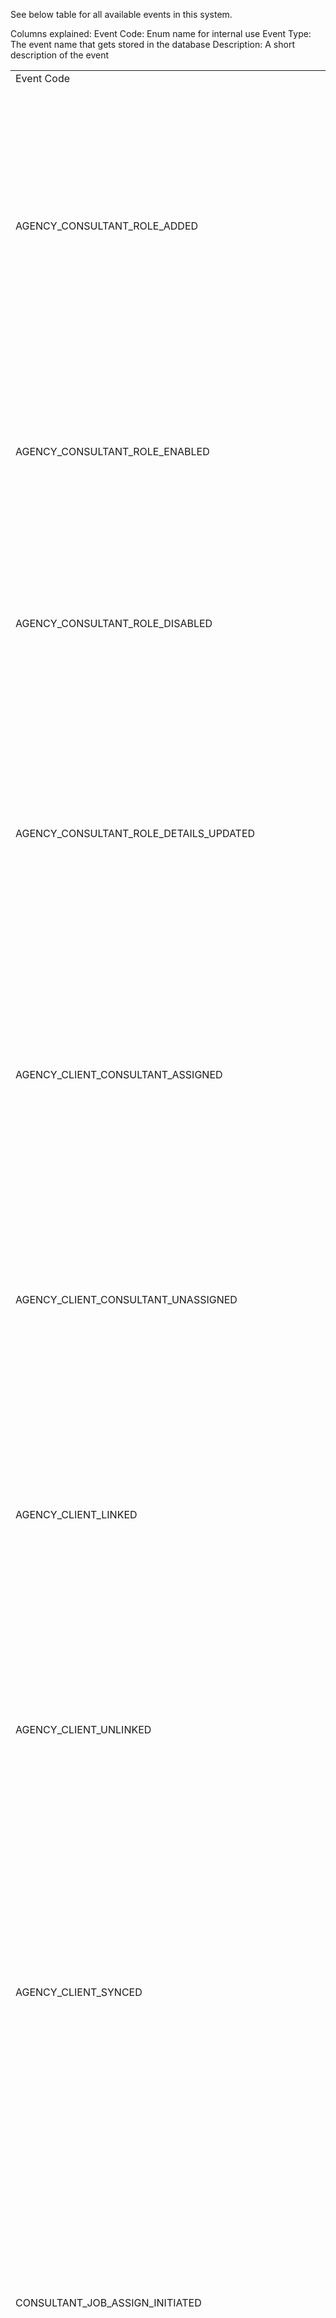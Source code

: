 See below table for all available events in this system.

Columns explained:
Event Code: Enum name for internal use
Event Type: The event name that gets stored in the database
Description: A short description of the event

<!--DATA_START-->
<table><tr><td> Event Code </td><td> Event Type </td><td> Event Data </td><td> Event Aggregate </td><td> Description </td></tr> 
<tr><td> AGENCY_CONSULTANT_ROLE_ADDED </td><td> AgencyConsultantRoleAdded </td><td> 

```json
{
  "type": "object",
  "properties": {
    "_id": {
      "type": "string"
    },
    "name": {
      "type": "string"
    },
    "description": {
      "type": "string"
    },
    "max_consultants": {
      "type": "number"
    }
  },
  "required": [
    "_id",
    "name",
    "description",
    "max_consultants"
  ],
  "additionalProperties": false
}
```

 </td><td> 

```json
{
  "type": "object",
  "additionalProperties": {
    "type": "string"
  },
  "properties": {
    "agency_id": {
      "type": "string"
    }
  },
  "required": [
    "agency_id"
  ]
}
```

 </td><td> The Agency Consultant Role has been created </td></tr>
<tr><td> AGENCY_CONSULTANT_ROLE_ENABLED </td><td> AgencyConsultantRoleEnabled </td><td> 

```json
{
  "type": "object",
  "properties": {
    "_id": {
      "type": "string"
    }
  },
  "required": [
    "_id"
  ],
  "additionalProperties": false
}
```

 </td><td> 

```json
{
  "type": "object",
  "additionalProperties": {
    "type": "string"
  },
  "properties": {
    "agency_id": {
      "type": "string"
    }
  },
  "required": [
    "agency_id"
  ]
}
```

 </td><td> The Agency Consultant Role has been enabled </td></tr>
<tr><td> AGENCY_CONSULTANT_ROLE_DISABLED </td><td> AgencyConsultantRoleDisabled </td><td> 

```json
{
  "type": "object",
  "properties": {
    "_id": {
      "type": "string"
    }
  },
  "required": [
    "_id"
  ],
  "additionalProperties": false
}
```

 </td><td> 

```json
{
  "type": "object",
  "additionalProperties": {
    "type": "string"
  },
  "properties": {
    "agency_id": {
      "type": "string"
    }
  },
  "required": [
    "agency_id"
  ]
}
```

 </td><td> The Agency Consultant Role has been disabled </td></tr>
<tr><td> AGENCY_CONSULTANT_ROLE_DETAILS_UPDATED </td><td> AgencyConsultantRoleDetailsUpdated </td><td> 

```json
{
  "type": "object",
  "properties": {
    "_id": {
      "type": "string"
    },
    "name": {
      "type": "string"
    },
    "description": {
      "type": "string"
    },
    "max_consultants": {
      "type": "number"
    }
  },
  "required": [
    "_id"
  ],
  "additionalProperties": false
}
```

 </td><td> 

```json
{
  "type": "object",
  "additionalProperties": {
    "type": "string"
  },
  "properties": {
    "agency_id": {
      "type": "string"
    }
  },
  "required": [
    "agency_id"
  ]
}
```

 </td><td> The Agency Consultant Role has been updated </td></tr>
<tr><td> AGENCY_CLIENT_CONSULTANT_ASSIGNED </td><td> AgencyClientConsultantAssigned </td><td> 

```json
{
  "type": "object",
  "properties": {
    "_id": {
      "type": "string"
    },
    "consultant_role_id": {
      "type": "string"
    },
    "consultant_id": {
      "type": "string"
    }
  },
  "required": [
    "_id",
    "consultant_role_id",
    "consultant_id"
  ],
  "additionalProperties": false
}
```

 </td><td> 

```json
{
  "type": "object",
  "properties": {
    "agency_id": {
      "type": "string"
    },
    "client_id": {
      "type": "string"
    }
  },
  "required": [
    "agency_id",
    "client_id"
  ],
  "additionalProperties": {
    "type": "string"
  }
}
```

 </td><td> The Agency Client Consultant has been assigned </td></tr>
<tr><td> AGENCY_CLIENT_CONSULTANT_UNASSIGNED </td><td> AgencyClientConsultantUnassigned </td><td> 

```json
{
  "type": "object",
  "properties": {
    "_id": {
      "type": "string"
    }
  },
  "required": [
    "_id"
  ],
  "additionalProperties": false
}
```

 </td><td> 

```json
{
  "type": "object",
  "properties": {
    "agency_id": {
      "type": "string"
    },
    "client_id": {
      "type": "string"
    }
  },
  "required": [
    "agency_id",
    "client_id"
  ],
  "additionalProperties": {
    "type": "string"
  }
}
```

 </td><td> The Agency Client Consultant has been unassigned </td></tr>
<tr><td> AGENCY_CLIENT_LINKED </td><td> AgencyClientLinked </td><td> 

```json
{
  "type": "object",
  "properties": {
    "client_type": {
      "type": "string"
    },
    "organisation_id": {
      "type": "string"
    },
    "site_id": {
      "type": "string"
    }
  },
  "required": [
    "client_type"
  ],
  "additionalProperties": false
}
```

 </td><td> 

```json
{
  "type": "object",
  "properties": {
    "agency_id": {
      "type": "string"
    },
    "client_id": {
      "type": "string"
    }
  },
  "required": [
    "agency_id",
    "client_id"
  ],
  "additionalProperties": {
    "type": "string"
  }
}
```

 </td><td> The Agency Client was linked </td></tr>
<tr><td> AGENCY_CLIENT_UNLINKED </td><td> AgencyClientUnLinked </td><td> 

```json
{
  "type": "object",
  "properties": {
    "client_type": {
      "type": "string"
    },
    "organisation_id": {
      "type": "string"
    },
    "site_id": {
      "type": "string"
    }
  },
  "required": [
    "client_type"
  ],
  "additionalProperties": false
}
```

 </td><td> 

```json
{
  "type": "object",
  "properties": {
    "agency_id": {
      "type": "string"
    },
    "client_id": {
      "type": "string"
    }
  },
  "required": [
    "agency_id",
    "client_id"
  ],
  "additionalProperties": {
    "type": "string"
  }
}
```

 </td><td> The Agency Client was unlinked, does not indicate a deletion </td></tr>
<tr><td> AGENCY_CLIENT_SYNCED </td><td> AgencyClientSynced </td><td> 

```json
{
  "type": "object",
  "properties": {
    "client_type": {
      "type": "string"
    },
    "linked": {
      "type": "boolean"
    },
    "linked_at": {
      "type": "string",
      "format": "date-time"
    },
    "organisation_id": {
      "type": "string"
    },
    "site_id": {
      "type": "string"
    }
  },
  "required": [
    "client_type",
    "linked",
    "linked_at"
  ],
  "additionalProperties": false
}
```

 </td><td> 

```json
{
  "type": "object",
  "properties": {
    "agency_id": {
      "type": "string"
    },
    "client_id": {
      "type": "string"
    }
  },
  "required": [
    "agency_id",
    "client_id"
  ],
  "additionalProperties": {
    "type": "string"
  }
}
```

 </td><td> Sync event to move data from legacy application to microservice </td></tr>
<tr><td> CONSULTANT_JOB_ASSIGN_INITIATED </td><td> ConsultantJobAssignInitiated </td><td> 

```json
{
  "type": "object",
  "properties": {
    "_id": {
      "type": "string"
    },
    "consultant_id": {
      "type": "string"
    },
    "consultant_role_id": {
      "type": "string"
    },
    "client_ids": {
      "type": "array",
      "items": {
        "type": "string"
      }
    }
  },
  "required": [
    "_id",
    "consultant_id",
    "consultant_role_id",
    "client_ids"
  ],
  "additionalProperties": false
}
```

 </td><td> 

```json
{
  "type": "object",
  "properties": {
    "agency_id": {
      "type": "string"
    },
    "name": {
      "type": "string",
      "const": "consultant_job"
    }
  },
  "required": [
    "agency_id",
    "name"
  ],
  "additionalProperties": {
    "type": "string"
  }
}
```

 </td><td> Initiate a job to assign a consultant to multiple clients for an agency </td></tr>
<tr><td> CONSULTANT_JOB_ASSIGN_COMPLETED </td><td> ConsultantJobAssignCompleted </td><td> 

```json
{
  "type": "object",
  "properties": {
    "_id": {
      "type": "string"
    }
  },
  "required": [
    "_id"
  ],
  "additionalProperties": false
}
```

 </td><td> 

```json
{
  "type": "object",
  "properties": {
    "agency_id": {
      "type": "string"
    },
    "name": {
      "type": "string",
      "const": "consultant_job"
    }
  },
  "required": [
    "agency_id",
    "name"
  ],
  "additionalProperties": {
    "type": "string"
  }
}
```

 </td><td> Job assigning a consultant to multiple clients for an agency has completed </td></tr>
<tr><td> CONSULTANT_JOB_PROCESS_STARTED </td><td> ConsultantJobProcessStarted </td><td> 

```json
{
  "type": "object",
  "properties": {
    "estimated_count": {
      "type": "number"
    }
  },
  "required": [
    "estimated_count"
  ],
  "additionalProperties": false
}
```

 </td><td> 

```json
{
  "type": "object",
  "properties": {
    "agency_id": {
      "type": "string"
    },
    "name": {
      "type": "string",
      "const": "consultant_job_process"
    },
    "job_id": {
      "type": "string"
    }
  },
  "required": [
    "agency_id",
    "job_id",
    "name"
  ],
  "additionalProperties": {
    "type": "string"
  }
}
```

 </td><td> Background process for consultant job is started </td></tr>
<tr><td> CONSULTANT_JOB_PROCESS_ITEM_SUCCEEDED </td><td> ConsultantJobProcessItemSucceeded </td><td> 

```json
{
  "type": "object",
  "properties": {
    "client_id": {
      "type": "string"
    },
    "consultant_role_id": {
      "type": "string"
    }
  },
  "required": [
    "client_id"
  ],
  "additionalProperties": false
}
```

 </td><td> 

```json
{
  "type": "object",
  "properties": {
    "agency_id": {
      "type": "string"
    },
    "name": {
      "type": "string",
      "const": "consultant_job_process"
    },
    "job_id": {
      "type": "string"
    }
  },
  "required": [
    "agency_id",
    "job_id",
    "name"
  ],
  "additionalProperties": {
    "type": "string"
  }
}
```

 </td><td> Background process for consultant job is succeeded for one client </td></tr>
<tr><td> CONSULTANT_JOB_PROCESS_ITEM_FAILED </td><td> ConsultantJobProcessItemFailed </td><td> 

```json
{
  "type": "object",
  "properties": {
    "client_id": {
      "type": "string"
    },
    "consultant_role_id": {
      "type": "string"
    },
    "errors": {
      "type": "array",
      "items": {
        "$ref": "#/definitions/EventStoreEncodedErrorInterface"
      }
    }
  },
  "required": [
    "client_id",
    "errors"
  ],
  "additionalProperties": false
}
```

 </td><td> 

```json
{
  "type": "object",
  "properties": {
    "agency_id": {
      "type": "string"
    },
    "name": {
      "type": "string",
      "const": "consultant_job_process"
    },
    "job_id": {
      "type": "string"
    }
  },
  "required": [
    "agency_id",
    "job_id",
    "name"
  ],
  "additionalProperties": {
    "type": "string"
  }
}
```

 </td><td> Background process for consultant job is failed for one client </td></tr>
<tr><td> CONSULTANT_JOB_PROCESS_COMPLETED </td><td> ConsultantJobProcessCompleted </td><td> 

```json
{
  "type": "object",
  "additionalProperties": false,
  "properties": {}
}
```

 </td><td> 

```json
{
  "type": "object",
  "properties": {
    "agency_id": {
      "type": "string"
    },
    "name": {
      "type": "string",
      "const": "consultant_job_process"
    },
    "job_id": {
      "type": "string"
    }
  },
  "required": [
    "agency_id",
    "job_id",
    "name"
  ],
  "additionalProperties": {
    "type": "string"
  }
}
```

 </td><td> Background process for consultant job is completed </td></tr>
<tr><td> CONSULTANT_JOB_UNASSIGN_INITIATED </td><td> ConsultantJobUnassignInitiated </td><td> 

```json
{
  "type": "object",
  "properties": {
    "_id": {
      "type": "string"
    },
    "consultant_id": {
      "type": "string"
    },
    "consultant_role_id": {
      "type": "string"
    },
    "client_ids": {
      "type": "array",
      "items": {
        "type": "string"
      }
    }
  },
  "required": [
    "_id",
    "consultant_id"
  ],
  "additionalProperties": false
}
```

 </td><td> 

```json
{
  "type": "object",
  "properties": {
    "agency_id": {
      "type": "string"
    },
    "name": {
      "type": "string",
      "const": "consultant_job"
    }
  },
  "required": [
    "agency_id",
    "name"
  ],
  "additionalProperties": {
    "type": "string"
  }
}
```

 </td><td> Initiate a job to unassign a consultant from multiple clients for an agency </td></tr>
<tr><td> CONSULTANT_JOB_UNASSIGN_COMPLETED </td><td> ConsultantJobUnassignCompleted </td><td> 

```json
{
  "type": "object",
  "properties": {
    "_id": {
      "type": "string"
    }
  },
  "required": [
    "_id"
  ],
  "additionalProperties": false
}
```

 </td><td> 

```json
{
  "type": "object",
  "properties": {
    "agency_id": {
      "type": "string"
    },
    "name": {
      "type": "string",
      "const": "consultant_job"
    }
  },
  "required": [
    "agency_id",
    "name"
  ],
  "additionalProperties": {
    "type": "string"
  }
}
```

 </td><td> Job unassigning a consultant from multiple clients for an agency has completed </td></tr>
<tr><td> CONSULTANT_JOB_TRANSFER_INITIATED </td><td> ConsultantJobTransferInitiated </td><td> 

```json
{
  "type": "object",
  "properties": {
    "_id": {
      "type": "string"
    },
    "from_consultant_id": {
      "type": "string"
    },
    "to_consultant_id": {
      "type": "string"
    },
    "consultant_role_id": {
      "type": "string"
    },
    "client_ids": {
      "type": "array",
      "items": {
        "type": "string"
      }
    }
  },
  "required": [
    "_id",
    "from_consultant_id",
    "to_consultant_id"
  ],
  "additionalProperties": false
}
```

 </td><td> 

```json
{
  "type": "object",
  "properties": {
    "agency_id": {
      "type": "string"
    },
    "name": {
      "type": "string",
      "const": "consultant_job"
    }
  },
  "required": [
    "agency_id",
    "name"
  ],
  "additionalProperties": {
    "type": "string"
  }
}
```

 </td><td> Initiate a job to transfer clients from a consultant to another consultant for an agency </td></tr>
<tr><td> CONSULTANT_JOB_TRANSFER_COMPLETED </td><td> ConsultantJobTransferCompleted </td><td> 

```json
{
  "type": "object",
  "properties": {
    "_id": {
      "type": "string"
    }
  },
  "required": [
    "_id"
  ],
  "additionalProperties": false
}
```

 </td><td> 

```json
{
  "type": "object",
  "properties": {
    "agency_id": {
      "type": "string"
    },
    "name": {
      "type": "string",
      "const": "consultant_job"
    }
  },
  "required": [
    "agency_id",
    "name"
  ],
  "additionalProperties": {
    "type": "string"
  }
}
```

 </td><td> transfer clients of a consultant to another consultant for an agency has completed </td></tr>
<tr><td> AGENCY_CLIENT_CREDIT_PAYMENT_TERM_APPLIED </td><td> AgencyClientCreditPaymentTermApplied </td><td> 

```json
{
  "type": "object",
  "additionalProperties": false,
  "properties": {}
}
```

 </td><td> 

```json
{
  "type": "object",
  "properties": {
    "agency_id": {
      "type": "string"
    },
    "name": {
      "type": "string",
      "const": "payment_term"
    },
    "client_id": {
      "type": "string"
    }
  },
  "required": [
    "agency_id",
    "client_id",
    "name"
  ],
  "additionalProperties": {
    "type": "string"
  }
}
```

 </td><td> credit payment term is applied to agency client </td></tr>
<tr><td> AGENCY_CLIENT_CREDIT_PAYMENT_TERM_INHERITED </td><td> AgencyClientCreditPaymentTermInherited </td><td> 

```json
{
  "type": "object",
  "additionalProperties": false,
  "properties": {}
}
```

 </td><td> 

```json
{
  "type": "object",
  "properties": {
    "agency_id": {
      "type": "string"
    },
    "name": {
      "type": "string",
      "const": "payment_term"
    },
    "client_id": {
      "type": "string"
    }
  },
  "required": [
    "agency_id",
    "client_id",
    "name"
  ],
  "additionalProperties": {
    "type": "string"
  }
}
```

 </td><td> credit payment term for agency client is inherited from the parent </td></tr>
<tr><td> AGENCY_CLIENT_PAY_IN_ADVANCE_PAYMENT_TERM_APPLIED </td><td> AgencyClientPayInAdvancePaymentTermApplied </td><td> 

```json
{
  "type": "object",
  "additionalProperties": false,
  "properties": {}
}
```

 </td><td> 

```json
{
  "type": "object",
  "properties": {
    "agency_id": {
      "type": "string"
    },
    "name": {
      "type": "string",
      "const": "payment_term"
    },
    "client_id": {
      "type": "string"
    }
  },
  "required": [
    "agency_id",
    "client_id",
    "name"
  ],
  "additionalProperties": {
    "type": "string"
  }
}
```

 </td><td> pay-in-advance payment term is applied to agency client </td></tr>
<tr><td> AGENCY_CLIENT_PAY_IN_ADVANCE_PAYMENT_TERM_INHERITED </td><td> AgencyClientPayInAdvancePaymentTermInherited </td><td> 

```json
{
  "type": "object",
  "additionalProperties": false,
  "properties": {}
}
```

 </td><td> 

```json
{
  "type": "object",
  "properties": {
    "agency_id": {
      "type": "string"
    },
    "name": {
      "type": "string",
      "const": "payment_term"
    },
    "client_id": {
      "type": "string"
    }
  },
  "required": [
    "agency_id",
    "client_id",
    "name"
  ],
  "additionalProperties": {
    "type": "string"
  }
}
```

 </td><td> pay-in-advance payment term for agency client is inherited from the parent </td></tr>
<tr><td> AGENCY_CLIENT_EMPTY_PAYMENT_TERM_INHERITED </td><td> AgencyClientEmptyPaymentTermInherited </td><td> 

```json
{
  "type": "object",
  "additionalProperties": false,
  "properties": {}
}
```

 </td><td> 

```json
{
  "type": "object",
  "properties": {
    "agency_id": {
      "type": "string"
    },
    "name": {
      "type": "string",
      "const": "payment_term"
    },
    "client_id": {
      "type": "string"
    }
  },
  "required": [
    "agency_id",
    "client_id",
    "name"
  ],
  "additionalProperties": {
    "type": "string"
  }
}
```

 </td><td> empty payment term for agency client is inherited from the parent since no payment term was set on the parent </td></tr>
<tr><td> AGENCY_CLIENT_INHERITANCE_PROCESS_STARTED </td><td> AgencyClientInheritanceProcessStarted </td><td> 

```json
{
  "type": "object",
  "properties": {
    "estimated_count": {
      "type": "number"
    }
  },
  "required": [
    "estimated_count"
  ],
  "additionalProperties": false
}
```

 </td><td> 

```json
{
  "type": "object",
  "properties": {
    "agency_id": {
      "type": "string"
    },
    "name": {
      "type": "string",
      "const": "client_inheritance_process"
    },
    "job_id": {
      "type": "string"
    }
  },
  "required": [
    "agency_id",
    "job_id",
    "name"
  ],
  "additionalProperties": {
    "type": "string"
  }
}
```

 </td><td> Background process for agency client inheritance is started </td></tr>
<tr><td> AGENCY_CLIENT_INHERITANCE_PROCESS_ITEM_SUCCEEDED </td><td> AgencyClientInheritanceProcessItemSucceeded </td><td> 

```json
{
  "type": "object",
  "properties": {
    "client_id": {
      "type": "string"
    }
  },
  "required": [
    "client_id"
  ],
  "additionalProperties": false
}
```

 </td><td> 

```json
{
  "type": "object",
  "properties": {
    "agency_id": {
      "type": "string"
    },
    "name": {
      "type": "string",
      "const": "client_inheritance_process"
    },
    "job_id": {
      "type": "string"
    }
  },
  "required": [
    "agency_id",
    "job_id",
    "name"
  ],
  "additionalProperties": {
    "type": "string"
  }
}
```

 </td><td> Background process for agency client inheritance is succeeded for one client </td></tr>
<tr><td> AGENCY_CLIENT_INHERITANCE_PROCESS_ITEM_FAILED </td><td> AgencyClientInheritanceProcessItemFailed </td><td> 

```json
{
  "type": "object",
  "properties": {
    "client_id": {
      "type": "string"
    },
    "errors": {
      "type": "array",
      "items": {
        "$ref": "#/definitions/EventStoreEncodedErrorInterface"
      }
    }
  },
  "required": [
    "client_id",
    "errors"
  ],
  "additionalProperties": false
}
```

 </td><td> 

```json
{
  "type": "object",
  "properties": {
    "agency_id": {
      "type": "string"
    },
    "name": {
      "type": "string",
      "const": "client_inheritance_process"
    },
    "job_id": {
      "type": "string"
    }
  },
  "required": [
    "agency_id",
    "job_id",
    "name"
  ],
  "additionalProperties": {
    "type": "string"
  }
}
```

 </td><td> Background process for agency client inheritance is failed for one client </td></tr>
<tr><td> AGENCY_CLIENT_INHERITANCE_PROCESS_COMPLETED </td><td> AgencyClientInheritanceProcessCompleted </td><td> 

```json
{
  "type": "object",
  "additionalProperties": false,
  "properties": {}
}
```

 </td><td> 

```json
{
  "type": "object",
  "properties": {
    "agency_id": {
      "type": "string"
    },
    "name": {
      "type": "string",
      "const": "client_inheritance_process"
    },
    "job_id": {
      "type": "string"
    }
  },
  "required": [
    "agency_id",
    "job_id",
    "name"
  ],
  "additionalProperties": {
    "type": "string"
  }
}
```

 </td><td> Background process for agency client inheritance is completed </td></tr>
<tr><td> AGENCY_CLIENT_APPLY_PAYMENT_TERM_INITIATED </td><td> AgencyClientApplyPaymentTermInitiated </td><td> 

```json
{
  "type": "object",
  "properties": {
    "_id": {
      "type": "string"
    },
    "term": {
      "type": "string"
    },
    "client_id": {
      "type": "string"
    }
  },
  "required": [
    "_id",
    "term",
    "client_id"
  ],
  "additionalProperties": false
}
```

 </td><td> 

```json
{
  "type": "object",
  "properties": {
    "agency_id": {
      "type": "string"
    },
    "name": {
      "type": "string",
      "const": "organisation_job"
    },
    "organisation_id": {
      "type": "string"
    }
  },
  "required": [
    "agency_id",
    "name",
    "organisation_id"
  ],
  "additionalProperties": {
    "type": "string"
  }
}
```

 </td><td> Applying payment term is initiated for the agency client </td></tr>
<tr><td> AGENCY_CLIENT_APPLY_PAYMENT_TERM_INHERITANCE_INITIATED </td><td> AgencyClientApplyPaymentTermInheritanceInitiated </td><td> 

```json
{
  "type": "object",
  "properties": {
    "_id": {
      "type": "string"
    },
    "client_id": {
      "type": "string"
    }
  },
  "required": [
    "_id",
    "client_id"
  ],
  "additionalProperties": false
}
```

 </td><td> 

```json
{
  "type": "object",
  "properties": {
    "agency_id": {
      "type": "string"
    },
    "name": {
      "type": "string",
      "const": "organisation_job"
    },
    "organisation_id": {
      "type": "string"
    }
  },
  "required": [
    "agency_id",
    "name",
    "organisation_id"
  ],
  "additionalProperties": {
    "type": "string"
  }
}
```

 </td><td> Applying payment term inheritance is initiated for the agency client </td></tr>
<tr><td> AGENCY_CLIENT_APPLY_PAYMENT_TERM_COMPLETED </td><td> AgencyClientApplyPaymentTermCompleted </td><td> 

```json
{
  "type": "object",
  "properties": {
    "_id": {
      "type": "string"
    }
  },
  "required": [
    "_id"
  ],
  "additionalProperties": false
}
```

 </td><td> 

```json
{
  "type": "object",
  "properties": {
    "agency_id": {
      "type": "string"
    },
    "name": {
      "type": "string",
      "const": "organisation_job"
    },
    "organisation_id": {
      "type": "string"
    }
  },
  "required": [
    "agency_id",
    "name",
    "organisation_id"
  ],
  "additionalProperties": {
    "type": "string"
  }
}
```

 </td><td> Applying payment term is completed for the agency client </td></tr>
<tr><td> AGENCY_CLIENT_APPLY_PAYMENT_TERM_INHERITANCE_COMPLETED </td><td> AgencyClientApplyPaymentTermInheritanceCompleted </td><td> 

```json
{
  "type": "object",
  "properties": {
    "_id": {
      "type": "string"
    }
  },
  "required": [
    "_id"
  ],
  "additionalProperties": false
}
```

 </td><td> 

```json
{
  "type": "object",
  "properties": {
    "agency_id": {
      "type": "string"
    },
    "name": {
      "type": "string",
      "const": "organisation_job"
    },
    "organisation_id": {
      "type": "string"
    }
  },
  "required": [
    "agency_id",
    "name",
    "organisation_id"
  ],
  "additionalProperties": {
    "type": "string"
  }
}
```

 </td><td> Applying payment term completed inheritance for the agency client </td></tr>
<tr><td> AGENCY_CLIENT_APPLY_FINANCIAL_HOLD_INITIATED </td><td> AgencyClientApplyFinancialHoldInitiated </td><td> 

```json
{
  "type": "object",
  "properties": {
    "_id": {
      "type": "string"
    },
    "note": {
      "type": "string"
    },
    "client_id": {
      "type": "string"
    }
  },
  "required": [
    "_id",
    "note",
    "client_id"
  ],
  "additionalProperties": false
}
```

 </td><td> 

```json
{
  "type": "object",
  "properties": {
    "agency_id": {
      "type": "string"
    },
    "name": {
      "type": "string",
      "const": "organisation_job"
    },
    "organisation_id": {
      "type": "string"
    }
  },
  "required": [
    "agency_id",
    "name",
    "organisation_id"
  ],
  "additionalProperties": {
    "type": "string"
  }
}
```

 </td><td> Applying financial hold is initiated for the agency client </td></tr>
<tr><td> AGENCY_CLIENT_CLEAR_FINANCIAL_HOLD_INITIATED </td><td> AgencyClientClearFinancialHoldInitiated </td><td> 

```json
{
  "type": "object",
  "properties": {
    "_id": {
      "type": "string"
    },
    "note": {
      "type": "string"
    },
    "client_id": {
      "type": "string"
    }
  },
  "required": [
    "_id",
    "note",
    "client_id"
  ],
  "additionalProperties": false
}
```

 </td><td> 

```json
{
  "type": "object",
  "properties": {
    "agency_id": {
      "type": "string"
    },
    "name": {
      "type": "string",
      "const": "organisation_job"
    },
    "organisation_id": {
      "type": "string"
    }
  },
  "required": [
    "agency_id",
    "name",
    "organisation_id"
  ],
  "additionalProperties": {
    "type": "string"
  }
}
```

 </td><td> Clear financial hold is initiated for the agency client </td></tr>
<tr><td> AGENCY_CLIENT_APPLY_FINANCIAL_HOLD_INHERITANCE_INITIATED </td><td> AgencyClientApplyFinancialHoldInheritanceInitiated </td><td> 

```json
{
  "type": "object",
  "properties": {
    "_id": {
      "type": "string"
    },
    "note": {
      "type": "string"
    },
    "client_id": {
      "type": "string"
    }
  },
  "required": [
    "_id",
    "note",
    "client_id"
  ],
  "additionalProperties": false
}
```

 </td><td> 

```json
{
  "type": "object",
  "properties": {
    "agency_id": {
      "type": "string"
    },
    "name": {
      "type": "string",
      "const": "organisation_job"
    },
    "organisation_id": {
      "type": "string"
    }
  },
  "required": [
    "agency_id",
    "name",
    "organisation_id"
  ],
  "additionalProperties": {
    "type": "string"
  }
}
```

 </td><td> Applying financial hold inheritance is initiated for the agency client </td></tr>
<tr><td> AGENCY_CLIENT_APPLY_FINANCIAL_HOLD_COMPLETED </td><td> AgencyClientApplyFinancialHoldCompleted </td><td> 

```json
{
  "type": "object",
  "properties": {
    "_id": {
      "type": "string"
    }
  },
  "required": [
    "_id"
  ],
  "additionalProperties": false
}
```

 </td><td> 

```json
{
  "type": "object",
  "properties": {
    "agency_id": {
      "type": "string"
    },
    "name": {
      "type": "string",
      "const": "organisation_job"
    },
    "organisation_id": {
      "type": "string"
    }
  },
  "required": [
    "agency_id",
    "name",
    "organisation_id"
  ],
  "additionalProperties": {
    "type": "string"
  }
}
```

 </td><td> Applying financial hold is completed for the agency client </td></tr>
<tr><td> AGENCY_CLIENT_CLEAR_FINANCIAL_HOLD_COMPLETED </td><td> AgencyClientClearFinancialHoldCompleted </td><td> 

```json
{
  "type": "object",
  "properties": {
    "_id": {
      "type": "string"
    }
  },
  "required": [
    "_id"
  ],
  "additionalProperties": false
}
```

 </td><td> 

```json
{
  "type": "object",
  "properties": {
    "agency_id": {
      "type": "string"
    },
    "name": {
      "type": "string",
      "const": "organisation_job"
    },
    "organisation_id": {
      "type": "string"
    }
  },
  "required": [
    "agency_id",
    "name",
    "organisation_id"
  ],
  "additionalProperties": {
    "type": "string"
  }
}
```

 </td><td> Clear financial hold is completed for the agency client </td></tr>
<tr><td> AGENCY_CLIENT_APPLY_FINANCIAL_HOLD_INHERITANCE_COMPLETED </td><td> AgencyClientApplyFinancialHoldInheritanceCompleted </td><td> 

```json
{
  "type": "object",
  "properties": {
    "_id": {
      "type": "string"
    }
  },
  "required": [
    "_id"
  ],
  "additionalProperties": false
}
```

 </td><td> 

```json
{
  "type": "object",
  "properties": {
    "agency_id": {
      "type": "string"
    },
    "name": {
      "type": "string",
      "const": "organisation_job"
    },
    "organisation_id": {
      "type": "string"
    }
  },
  "required": [
    "agency_id",
    "name",
    "organisation_id"
  ],
  "additionalProperties": {
    "type": "string"
  }
}
```

 </td><td> Applying financial hold inheritance is completed for the agency client </td></tr>
<tr><td> AGENCY_CLIENT_FINANCIAL_HOLD_APPLIED </td><td> AgencyClientFinancialHoldApplied </td><td> 

```json
{
  "type": "object",
  "properties": {
    "note": {
      "type": "string"
    }
  },
  "required": [
    "note"
  ],
  "additionalProperties": false
}
```

 </td><td> 

```json
{
  "type": "object",
  "properties": {
    "agency_id": {
      "type": "string"
    },
    "name": {
      "type": "string",
      "const": "financial_hold"
    },
    "client_id": {
      "type": "string"
    }
  },
  "required": [
    "agency_id",
    "client_id",
    "name"
  ],
  "additionalProperties": {
    "type": "string"
  }
}
```

 </td><td> financial hold is applied to agency client </td></tr>
<tr><td> AGENCY_CLIENT_FINANCIAL_HOLD_INHERITED </td><td> AgencyClientFinancialHoldInherited </td><td> 

```json
{
  "type": "object",
  "properties": {
    "note": {
      "type": "string"
    }
  },
  "required": [
    "note"
  ],
  "additionalProperties": false
}
```

 </td><td> 

```json
{
  "type": "object",
  "properties": {
    "agency_id": {
      "type": "string"
    },
    "name": {
      "type": "string",
      "const": "financial_hold"
    },
    "client_id": {
      "type": "string"
    }
  },
  "required": [
    "agency_id",
    "client_id",
    "name"
  ],
  "additionalProperties": {
    "type": "string"
  }
}
```

 </td><td> financial hold for agency client is inherited from the parent </td></tr>
<tr><td> AGENCY_CLIENT_FINANCIAL_HOLD_CLEARED </td><td> AgencyClientFinancialHoldCleared </td><td> 

```json
{
  "type": "object",
  "properties": {
    "note": {
      "type": "string"
    }
  },
  "required": [
    "note"
  ],
  "additionalProperties": false
}
```

 </td><td> 

```json
{
  "type": "object",
  "properties": {
    "agency_id": {
      "type": "string"
    },
    "name": {
      "type": "string",
      "const": "financial_hold"
    },
    "client_id": {
      "type": "string"
    }
  },
  "required": [
    "agency_id",
    "client_id",
    "name"
  ],
  "additionalProperties": {
    "type": "string"
  }
}
```

 </td><td> financial hold for agency client is cleared </td></tr>
<tr><td> AGENCY_CLIENT_CLEAR_FINANCIAL_HOLD_INHERITED </td><td> AgencyClientClearFinancialHoldInherited </td><td> 

```json
{
  "type": "object",
  "properties": {
    "note": {
      "type": "string"
    }
  },
  "required": [
    "note"
  ],
  "additionalProperties": false
}
```

 </td><td> 

```json
{
  "type": "object",
  "properties": {
    "agency_id": {
      "type": "string"
    },
    "name": {
      "type": "string",
      "const": "financial_hold"
    },
    "client_id": {
      "type": "string"
    }
  },
  "required": [
    "agency_id",
    "client_id",
    "name"
  ],
  "additionalProperties": {
    "type": "string"
  }
}
```

 </td><td> clear financial hold for agency client is inherited from the parent </td></tr>
<tr><td> AGENCY_CLIENT_EMPTY_FINANCIAL_HOLD_INHERITED </td><td> AgencyClientEmptyFinancialHoldInherited </td><td> 

```json
{
  "type": "object",
  "properties": {
    "note": {
      "type": "string"
    }
  },
  "required": [
    "note"
  ],
  "additionalProperties": false
}
```

 </td><td> 

```json
{
  "type": "object",
  "properties": {
    "agency_id": {
      "type": "string"
    },
    "name": {
      "type": "string",
      "const": "financial_hold"
    },
    "client_id": {
      "type": "string"
    }
  },
  "required": [
    "agency_id",
    "client_id",
    "name"
  ],
  "additionalProperties": {
    "type": "string"
  }
}
```

 </td><td> empty financial hold for agency client is inherited from the parent since no financial hold was set on the parent </td></tr>
<tr><td> AGENCY_CLIENT_REQUIRES_PO_NUMBER_SET </td><td> AgencyClientRequiresPONumberSet </td><td> 

```json
{
  "type": "object",
  "additionalProperties": false,
  "properties": {}
}
```

 </td><td> 

```json
{
  "type": "object",
  "properties": {
    "agency_id": {
      "type": "string"
    },
    "name": {
      "type": "string",
      "const": "booking_preference"
    },
    "client_id": {
      "type": "string"
    }
  },
  "required": [
    "agency_id",
    "client_id",
    "name"
  ],
  "additionalProperties": {
    "type": "string"
  }
}
```

 </td><td> Requires po number was set for agency client </td></tr>
<tr><td> AGENCY_CLIENT_REQUIRES_PO_NUMBER_UNSET </td><td> AgencyClientRequiresPONumberUnset </td><td> 

```json
{
  "type": "object",
  "additionalProperties": false,
  "properties": {}
}
```

 </td><td> 

```json
{
  "type": "object",
  "properties": {
    "agency_id": {
      "type": "string"
    },
    "name": {
      "type": "string",
      "const": "booking_preference"
    },
    "client_id": {
      "type": "string"
    }
  },
  "required": [
    "agency_id",
    "client_id",
    "name"
  ],
  "additionalProperties": {
    "type": "string"
  }
}
```

 </td><td> Requires po number was unset for agency client </td></tr>
<tr><td> AGENCY_CLIENT_REQUIRES_SHIFT_REF_NUMBER_SET </td><td> AgencyClientRequiresShiftRefNumberSet </td><td> 

```json
{
  "type": "object",
  "additionalProperties": false,
  "properties": {}
}
```

 </td><td> 

```json
{
  "type": "object",
  "properties": {
    "agency_id": {
      "type": "string"
    },
    "name": {
      "type": "string",
      "const": "booking_preference"
    },
    "client_id": {
      "type": "string"
    }
  },
  "required": [
    "agency_id",
    "client_id",
    "name"
  ],
  "additionalProperties": {
    "type": "string"
  }
}
```

 </td><td> Requires shift ref number was set for agency client </td></tr>
</table><!--DATA_END-->